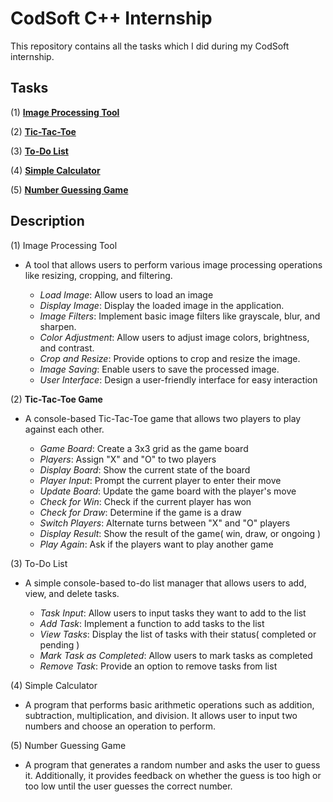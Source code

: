 # CodSoft C++ Internship

This repository contains all the tasks which I did during my CodSoft internship.

## Tasks

(1) [**Image Processing Tool**]()

(2) [**Tic-Tac-Toe**]()

(3) [**To-Do List**]()

(4) [**Simple Calculator**](https://github.com/shashankarya9999/CodSoft-Cpp-Internship/blob/main/04_simple_calculator.cpp)

(5) [**Number Guessing Game**](https://github.com/shashankarya9999/CodSoft-Cpp-Internship/blob/main/05_number_guessing_game.cpp)

## Description

(1) Image Processing Tool

- A tool that allows users to perform various image processing operations like resizing, cropping, and filtering.
  
  - *Load Image*: Allow users to load an image
  - *Display Image*: Display the loaded image in the application.
  - *Image Filters*: Implement basic image filters like grayscale, blur, and sharpen.
  - *Color Adjustment*: Allow users to adjust image colors, brightness, and contrast.
  - *Crop and Resize*: Provide options to crop and resize the image.
  - *Image Saving*: Enable users to save the processed image.
  - *User Interface*: Design a user-friendly interface for easy interaction

(2) **Tic-Tac-Toe Game**

- A console-based Tic-Tac-Toe game that allows two players to play against each other.

  - *Game Board*: Create a 3x3 grid as the game board
  - *Players*: Assign "X" and "O" to two players
  - *Display Board*: Show the current state of the board
  - *Player Input*: Prompt the current player to enter their move
  - *Update Board*: Update the game board with the player's move
  - *Check for Win*: Check if the current player has won
  - *Check for Draw*: Determine if the game is a draw
  - *Switch Players*: Alternate turns between "X" and "O" players
  - *Display Result*: Show the result of the game( win, draw, or ongoing )
  - *Play Again*: Ask if the players want to play another game

(3) To-Do List

- A simple console-based to-do list manager that allows users to add, view, and delete tasks.
  
    - *Task Input*: Allow users to input tasks they want to add to the list
    - *Add Task*: Implement a function to add tasks to the list
    - *View Tasks*: Display the list of tasks with their status( completed or pending )
    - *Mark Task as Completed*: Allow users to mark tasks as completed
    - *Remove Task*: Provide an option to remove tasks from list
 
(4) Simple Calculator

- A program that performs basic arithmetic operations such as addition, subtraction, multiplication, and division. It allows user to input two numbers and choose an operation to perform.

(5) Number Guessing Game

- A program that generates a random number and asks the user to guess it. Additionally, it provides feedback on whether the guess is too high or too low until the user guesses the correct number.
  
